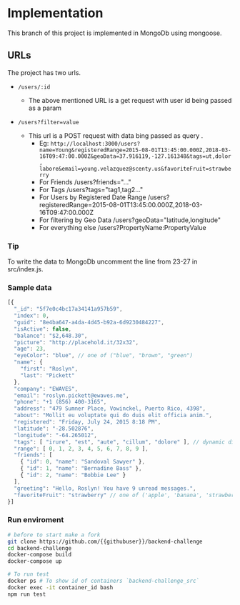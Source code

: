 # Implementation

This branch of this project is implemented in MongoDb using mongoose.

## URLs

The project has two urls.

- `/users/:id`
  - The above mentioned URL is a get request with user id being passed as a param

- `/users?filter=value`
  - This url is a POST request with data bing passed as query .
    - Eg: `http://localhost:3000/users?name=Young&registeredRange=2015-08-01T13:45:00.000Z,2018-03-16T09:47:00.000Z&geoData=37.916119,-127.161348&tags=ut,dolor, labore&email=young.velazquez@scenty.us&favoriteFruit=strawberry`
    - For Friends /users?friends="..."
    - For Tags /users?tags="tag1,tag2..."
    - For Users by Registered Date Range /users?registeredRange=2015-08-01T13:45:00.000Z,2018-03-16T09:47:00.000Z
    - For filtering by Geo Data /users?geoData="latitude,longitude"
    - For everything else /users?PropertyName:PropertyValue

### Tip

To write the data to MongoDb uncomment the line from 23-27 in src/index.js.

### Sample data

```js
[{
  "_id": "5f7e0c4bc17a34141a957b59",
  "index": 0,
  "guid": "8e4ba647-a4da-4d45-b92a-6d9230484227",
  "isActive": false,
  "balance": "$2,648.30",
  "picture": "http://placehold.it/32x32",
  "age": 23,
  "eyeColor": "blue", // one of ("blue", "brown", "green")
  "name": {
    "first": "Roslyn",
    "last": "Pickett"
  },
  "company": "EWAVES",
  "email": "roslyn.pickett@ewaves.me",
  "phone": "+1 (856) 400-3165",
  "address": "479 Sumner Place, Vowinckel, Puerto Rico, 4398",
  "about": "Mollit eu voluptate qui do duis elit officia anim.",
  "registered": "Friday, July 24, 2015 8:18 PM",
  "latitude": "-28.502876",
  "longitude": "-64.265012",
  "tags": [ "irure", "est", "aute", "cillum", "dolore" ], // dynamic dic
  "range": [ 0, 1, 2, 3, 4, 5, 6, 7, 8, 9 ],
  "friends": [
    { "id": 0, "name": "Sandoval Sawyer" },
    { "id": 1, "name": "Bernadine Bass" },
    { "id": 2, "name": "Bobbie Lee" }
  ],
  "greeting": "Hello, Roslyn! You have 9 unread messages.",
  "favoriteFruit": "strawberry" // one of ('apple', 'banana', 'strawberry')
}]
```

### Run enviroment

```sh
# before to start make a fork
git clone https://github.com/{{githubuser}}/backend-challenge
cd backend-challenge
docker-compose build
docker-compose up

# To run test
docker ps # To show id of containers `backend-challenge_src`
docker exec -it container_id bash
npm run test
```
